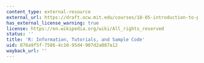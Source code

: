 ```yaml
---
content_type: external-resource
external_url: https://draft.ocw.mit.edu/courses/18-05-introduction-to-probability-and-statistics-spring-2022/pages/r-and-rstudio/
has_external_license_warning: true
license: https://en.wikipedia.org/wiki/All_rights_reserved
status: ''
title: 'R: Information, Tutorials, and Sample Code'
uid: 076a9f5f-7586-4c10-95d4-907d2a087a12
wayback_url: ''
---
```

